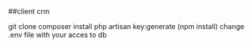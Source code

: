 ##client crm

git clone
composer install
php artisan key:generate
(npm install)
change .env file with your acces to db